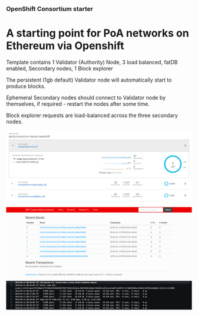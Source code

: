 ### OpenShift Consortium starter 

# A starting point for PoA networks on Ethereum via Openshift

Template contains 1 Validator (Authority) Node, 3 load balanced, fatDB enabled, Secondary nodes, 1 Block explorer

The persistent (1gb default) Validator node will automatically start to produce blocks.

Ephemeral Secondary nodes should connect to Validator node by themselves, if required - restart the nodes after some time.

Block explorer requests are load-balanced across the three secondary nodes.

![alt text][r1]
![alt text][r2]
![alt text][r3]


[r1]: images/consortium-starter-1.png ""
[r2]: images/consortium-starter-2.png ""
[r3]: images/consortium-starter-3.png ""
